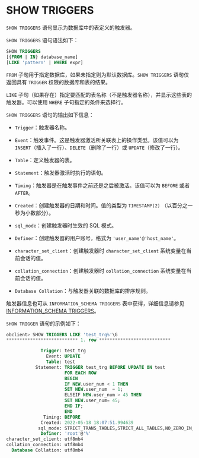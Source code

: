 # SHOW TRIGGERS 

`SHOW TRIGGERS` 语句显示为数据库中的表定义的触发器。

`SHOW TRIGGERS` 语句语法如下：

```sql
SHOW TRIGGERS
[{FROM | IN} database_name]
[LIKE 'pattern' | WHERE expr]
```


`FROM` 子句用于指定数据库，如果未指定则为默认数据库。`SHOW TRIGGERS` 语句仅返回具有 `TRIGGER` 权限的数据库和表的结果。

`LIKE` 子句（如果存在）指定要匹配的表名称（不是触发器名称），并显示这些表的触发器。可以使用 `WHERE` 子句指定的条件来选择行。

`SHOW TRIGGERS` 语句的输出如下信息：

* `Trigger`：触发器名称。

* `Event`：触发事件。这是触发器激活所关联表上的操作类型。该值可以为 `INSERT`（插入了一行）、`DELETE`（删除了一行）或 `UPDATE`（修改了一行）。

* `Table`：定义触发器的表。

* `Statement`：触发器激活时执行的语句。 

* `Timing`：触发器是在触发事件之前还是之后被激活。该值可以为 `BEFORE` 或者 `AFTER`。

* `Created`：创建触发器的日期和时间。值的类型为 `TIMESTAMP(2)` （以百分之一秒为小数部分）。

* `sql_mode`：创建触发器时生效的 SQL 模式。

* `Definer`：创建触发器的用户账号，格式为 `'user_name'@'host_name'`。 

* `character_set_client`：创建触发器时 `character_set_client` 系统变量在当前会话的值。

* `collation_connection`：创建触发器时 `collation_connection` 系统变量在当前会话的值。

* `Database Collation`：与触发器关联的数据库的排序规则。


触发器信息也可从 `INFORMATION_SCHEMA TRIGGERS` 表中获得，详细信息请参见 [INFORMATION_SCHEMA TRIGGERS](../800.information-schema-dictionary-view-mysql/300.information-schema-triggers-mysql.md)。

`SHOW TRIGGER` 语句的示例如下：

```sql
obclient> SHOW TRIGGERS LIKE 'test_trg%'\G
*************************** 1. row ***************************

             Trigger: test_trg
               Event: UPDATE
               Table: test
           Statement: TRIGGER test_trg BEFORE UPDATE ON test
                      FOR EACH ROW
                      BEGIN
                      IF NEW.user_num < 1 THEN
                      SET NEW.user_num  = 1;
                      ELSEIF NEW.user_num > 45 THEN
                      SET NEW.user_num= 45;
                      END IF;
                      END
              Timing: BEFORE
             Created: 2022-05-18 18:07:51.994639
            sql_mode: STRICT_TRANS_TABLES,STRICT_ALL_TABLES,NO_ZERO_IN_DATE
             Definer: 'root'@'%'
character_set_client: utf8mb4
collation_connection: utf8mb4
  Database Collation: utf8mb4
```
